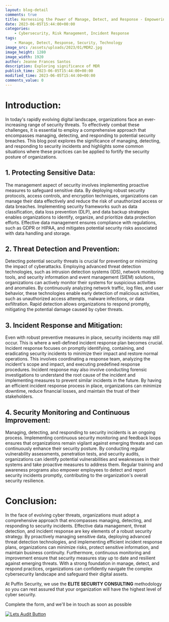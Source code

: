 ```yaml
---
layout: blog-detail
comments: true
title: Harnessing the Power of Manage, Detect, and Response - Empowering Effective Solutions in Modern Challenges
date: 2023-06-05T15:44:00+00:00
categories:
    - Cybersecurity, Risk Management, Incident Response
tags:
    - Manage, Detect, Response, Security, Technology
image_src: /assets/uploads/2023/01/MDR2.jpg
image_height: 1280
image_width: 1920
author: Jeanne Frances Santos
description: Exploring significance of MDR
publish_time: 2023-06-05T15:44:00+00:00
modified_time: 2023-06-05T15:44:00+00:00
comments_value: 0
--- 
```

# **Introduction:**

In today's rapidly evolving digital landscape, organizations face an ever-increasing range of security threats. To effectively combat these challenges, it is essential to employ a comprehensive approach that encompasses managing, detecting, and responding to potential security breaches. This blog post explores the significance of managing, detecting, and responding to security incidents and highlights some common situations where these practices can be applied to fortify the security posture of organizations.

## **1. Protecting Sensitive Data:**
The management aspect of security involves implementing proactive measures to safeguard sensitive data. By deploying robust security protocols, access controls, and encryption techniques, organizations can manage their data effectively and reduce the risk of unauthorized access or data breaches. Implementing security frameworks such as data classification, data loss prevention (DLP), and data backup strategies enables organizations to identify, organize, and prioritize data protection efforts. Effective data management ensures compliance with regulations, such as GDPR or HIPAA, and mitigates potential security risks associated with data handling and storage.

## **2. Threat Detection and Prevention:**
Detecting potential security threats is crucial for preventing or minimizing the impact of cyberattacks. Employing advanced threat detection technologies, such as intrusion detection systems (IDS), network monitoring tools, and security information and event management (SIEM) solutions, organizations can actively monitor their systems for suspicious activities and anomalies. By continuously analyzing network traffic, log files, and user behavior, these technologies enable early detection of malicious activities, such as unauthorized access attempts, malware infections, or data exfiltration. Rapid detection allows organizations to respond promptly, mitigating the potential damage caused by cyber threats.

## **3. Incident Response and Mitigation:**
Even with robust preventive measures in place, security incidents may still occur. This is where a well-defined incident response plan becomes crucial. Incident response focuses on promptly identifying, containing, and eradicating security incidents to minimize their impact and restore normal operations. This involves coordinating a response team, analyzing the incident's scope and impact, and executing predefined response procedures. Incident response may also involve conducting forensic investigations to understand the root cause of the incident and implementing measures to prevent similar incidents in the future. By having an efficient incident response process in place, organizations can minimize downtime, reduce financial losses, and maintain the trust of their stakeholders.

## **4. Security Monitoring and Continuous Improvement:**
Managing, detecting, and responding to security incidents is an ongoing process. Implementing continuous security monitoring and feedback loops ensures that organizations remain vigilant against emerging threats and can continuously enhance their security posture. By conducting regular vulnerability assessments, penetration tests, and security audits, organizations can identify potential vulnerabilities and weaknesses in their systems and take proactive measures to address them. Regular training and awareness programs also empower employees to detect and report security incidents promptly, contributing to the organization's overall security resilience.

# **Conclusion:**

In the face of evolving cyber threats, organizations must adopt a comprehensive approach that encompasses managing, detecting, and responding to security incidents. Effective data management, threat detection, and incident response are key elements of a robust security strategy. By proactively managing sensitive data, deploying advanced threat detection technologies, and implementing efficient incident response plans, organizations can minimize risks, protect sensitive information, and maintain business continuity. Furthermore, continuous monitoring and improvement ensure that security measures stay up to date and resilient against emerging threats. With a strong foundation in manage, detect, and respond practices, organizations can confidently navigate the complex cybersecurity landscape and safeguard their digital assets.



At Puffin Security, we use the **ELITE SECURITY CONSULTING** methodology so you can rest assured that your organization will have the highest level of cyber security. 

Complete the form, and we'll be in touch as soon as possible

[![Lets Audit Button](/assets/uploads/2023/01/Puffin-security-blog-button-lest-audit-2.jpg 'lets Audit Button')](https://hub.puffinsecurity.com/mdr-your-own-team-of-security-experts)
